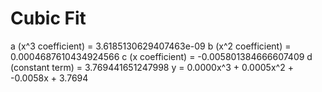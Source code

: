 
# Cubic Fit

a (x^3 coefficient) = 3.6185130629407463e-09
b (x^2 coefficient) = 0.0004687610434924566
c (x coefficient) = -0.005801384666607409
d (constant term) = 3.769441651247998
y = 0.0000x^3 + 0.0005x^2 + -0.0058x + 3.7694
